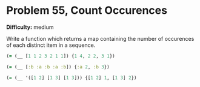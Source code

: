 # Problem 55, Count Occurences

**Difficulty:** medium

Write a function which returns a map containing the number of occurences of each distinct item in a sequence.

```clj
(= (__ [1 1 2 3 2 1 1]) {1 4, 2 2, 3 1})
```

```clj
(= (__ [:b :a :b :a :b]) {:a 2, :b 3})
```

```clj
(= (__ '([1 2] [1 3] [1 3])) {[1 2] 1, [1 3] 2})
```
